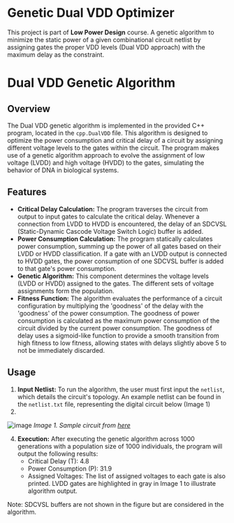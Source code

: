 # Genetic Dual VDD Optimizer
This project is part of **Low Power Design** course.
A genetic algorithm to minimize the static power of a given combinational circuit netlist by assigning gates the proper VDD levels (Dual VDD approach) with the maximum delay as the constraint.

# Dual VDD Genetic Algorithm

## Overview

The Dual VDD genetic algorithm is implemented in the provided C++ program, located in the `cpp.DualVDD` file. This algorithm is designed to optimize the power consumption and critical delay of a circuit by assigning different voltage levels to the gates within the circuit. The program makes use of a genetic algorithm approach to evolve the assignment of low voltage (LVDD) and high voltage (HVDD) to the gates, simulating the behavior of DNA in biological systems.

## Features

- **Critical Delay Calculation:** The program traverses the circuit from output to input gates to calculate the critical delay. Whenever a connection from LVDD to HVDD is encountered, the delay of an SDCVSL (Static-Dynamic Cascode Voltage Switch Logic) buffer is added.
- **Power Consumption Calculation:** The program statically calculates power consumption, summing up the power of all gates based on their LVDD or HVDD classification. If a gate with an LVDD output is connected to HVDD gates, the power consumption of one SDCVSL buffer is added to that gate's power consumption.
- **Genetic Algorithm:** This component determines the voltage levels (LVDD or HVDD) assigned to the gates. The different sets of voltage assignments form the population.
- **Fitness Function:** The algorithm evaluates the performance of a circuit configuration by multiplying the 'goodness' of the delay with the 'goodness' of the power consumption. The goodness of power consumption is calculated as the maximum power consumption of the circuit divided by the current power consumption. The goodness of delay uses a sigmoid-like function to provide a smooth transition from high fitness to low fitness, allowing states with delays slightly above 5 to not be immediately discarded.

## Usage

1. **Input Netlist:** To run the algorithm, the user must first input the `netlist`, which details the circuit's topology. An example netlist can be found in the `netlist.txt` file, representing the digital circuit below (Image 1)
2. 
![image](https://github.com/SamanMohseni/GeneticDualVDDOptimizer/assets/51726090/18bf518a-3a4c-4fea-ae59-1daf9c370927)
*Image 1. Sample circuit from [here](https://www.researchgate.net/publication/314197060_Critical_Gates_Identification_for_Fault-Tolerant_Design_in_Math_Circuits)*

4. **Execution:** After executing the genetic algorithm across 1000 generations with a population size of 1000 individuals, the program will output the following results:
   - Critical Delay (T): 4.8
   - Power Consumption (P): 31.9
   - Assigned Voltages: The list of assigned voltages to each gate is also printed. LVDD gates are highlighted in gray in Image 1 to illustrate algorithm output.

Note: SDCVSL buffers are not shown in the figure but are considered in the algorithm.
